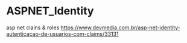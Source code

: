# ASPNET_Identity
asp net clains &amp; roles
https://www.devmedia.com.br/asp-net-identity-autenticacao-de-usuarios-com-claims/33131
